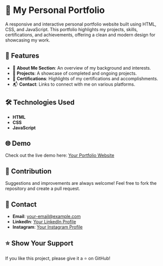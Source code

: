 # 🌟 My Personal Portfolio

A responsive and interactive personal portfolio website built using HTML, CSS, and JavaScript. This portfolio highlights my projects, skills, certifications, and achievements, offering a clean and modern design for showcasing my work.

## 🚀 Features
- 📄 **About Me Section**: An overview of my background and interests.
- 💼 **Projects**: A showcase of completed and ongoing projects.
- 📜 **Certifications**: Highlights of my certifications and accomplishments.
- 📬 **Contact**: Links to connect with me on various platforms.

## 🛠️ Technologies Used
- **HTML**
- **CSS**
- **JavaScript**

## 🌐 Demo
Check out the live demo here: [Your Portfolio Website](#)

## 🤝 Contribution
Suggestions and improvements are always welcome! Feel free to fork the repository and create a pull request.

## 📧 Contact
- **Email**: [your-email@example.com](mailto:your-email@example.com)
- **LinkedIn**: [Your LinkedIn Profile](https://www.linkedin.com/in/surya-2k4/)
- **Instagram**: [Your Instagram Profile](https://www.instagram.com/yourusername/)

## ⭐ Show Your Support
If you like this project, please give it a ⭐ on GitHub!
